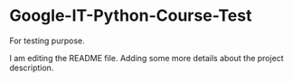 # Google-IT-Python-Course-Test
For testing purpose.

I am editing the README file. Adding some more details about the project description.
